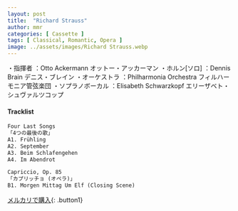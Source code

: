 ```yaml
---
layout: post
title:  "Richard Strauss"
author: mmr
categories: [ Cassette ]
tags: [ Classical, Romantic, Opera ]
image: ../assets/images/Richard Strauss.webp
---
```


・指揮者 ：Otto Ackermann オットー・アッカーマン
・ホルン[ソロ] ：Dennis Brain デニス・ブレイン
・オーケストラ ：Philharmonia Orchestra フィルハーモニア管弦楽団
・ソプラノボーカル ：Elisabeth Schwarzkopf エリーザベト・シュヴァルツコップ

#### Tracklist
```md
Four Last Songs
「4つの最後の歌」
A1. Frühling
A2. September
A3. Beim Schlafengehen
A4. Im Abendrot

Capriccio, Op. 85
「カプリッチョ (オペラ)」
B1. Morgen Mittag Um Elf (Closing Scene)
```

[メルカリで購入](https://jp.mercari.com/item/m53919087605?afid=6142608987){: .button1}